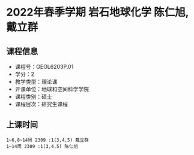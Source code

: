 # 2022年春季学期 岩石地球化学 陈仁旭, 戴立群






## 课程信息

- 课程号：GEOL6203P.01
- 学分：2
- 教学类型：理论课
- 开课单位：地球和空间科学学院
- 课程类别：硕士
- 课程层次：研究生课程

## 上课时间

```
1~6,8~14周 2309 :1(3,4,5) 戴立群
1~14周 2309 :1(3,4,5) 陈仁旭
```

